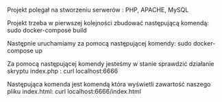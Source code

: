 

Projekt polegał na stworzeniu serwerów : PHP, APACHE, MySQL

Projekt trzeba w pierwszej kolejności zbudować następującą komendą:
    sudo docker-compose build

Następnie uruchamiamy za pomocą następującej komendy:
    sudo docker-compose up

Za pomocą następującej komendy jesteśmy w stanie sprawdzić działanie skryptu index.php :
    curl localhost:6666

Następująca komenda jest komendą która wyświetli zawartość naszego pliku index.html:
    curl localhost:6666/index.html

